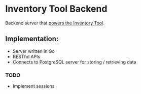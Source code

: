 # Inventory Tool Backend
Backend server that [powers the Inventory Tool](https://github.com/alexxbull/inventory-tool).

## Implementation:
- Server written in Go
- RESTful APIs
- Connects to PostgreSQL server for storing / retrieving data

### TODO
* Implement sessions
